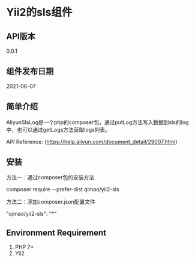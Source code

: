 ﻿# Yii2的sls组件


## API版本
0.0.1


## 组件发布日期
2021-06-07


## 简单介绍
AliyunSlsLog是一个php的composer包，通过putLog方法写入数据到sls的log中，也可以通过getLogs方法获取logs列表。

API Reference: (https://help.aliyun.com/document_detail/29007.html)


## 安装
方法一：通过composer包的安装方法

composer require --prefer-dist qimao/yii2-sls


方法二：添加composer.json配置文件

"qimao/yii2-sls": "*"


## Environment Requirement
1. PHP 7+
2. Yii2
